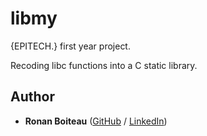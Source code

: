 # libmy

{EPITECH.} first year project.

Recoding libc functions into a C static library.

## Author

* **Ronan Boiteau** ([GitHub](https://github.com/ronanboiteau) / [LinkedIn](https://www.linkedin.com/in/ronanboiteau/))
